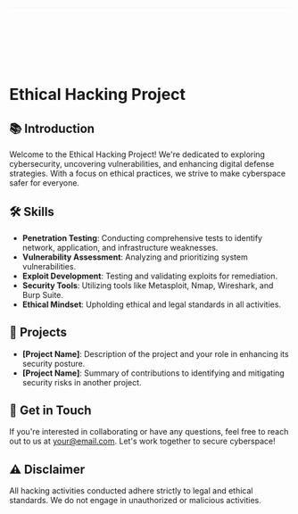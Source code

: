 <div style="position: relative; overflow: hidden; height: 100px;">
  <div style="position: absolute; top: -100px; left: 0; width: 100%; height: 100px; background: linear-gradient(to bottom, rgba(0,0,0,0) 0%,rgba(0,0,0,0.5) 50%,rgba(0,0,0,0) 100%);"></div>
  <div style="position: absolute; top: -100px; left: 0; width: 100%; height: 100px; background: linear-gradient(to bottom, rgba(0,0,0,0) 0%,rgba(0,0,0,0.5) 50%,rgba(0,0,0,0) 100%); animation: animate-stripes 2s infinite linear;"></div>
</div>

# Ethical Hacking Project

## 📚 Introduction
Welcome to the Ethical Hacking Project! We're dedicated to exploring cybersecurity, uncovering vulnerabilities, and enhancing digital defense strategies. With a focus on ethical practices, we strive to make cyberspace safer for everyone.

## 🛠️ Skills
- **Penetration Testing**: Conducting comprehensive tests to identify network, application, and infrastructure weaknesses.
- **Vulnerability Assessment**: Analyzing and prioritizing system vulnerabilities.
- **Exploit Development**: Testing and validating exploits for remediation.
- **Security Tools**: Utilizing tools like Metasploit, Nmap, Wireshark, and Burp Suite.
- **Ethical Mindset**: Upholding ethical and legal standards in all activities.

## 🚀 Projects
- **[Project Name]**: Description of the project and your role in enhancing its security posture.
- **[Project Name]**: Summary of contributions to identifying and mitigating security risks in another project.

## 📩 Get in Touch
If you're interested in collaborating or have any questions, feel free to reach out to us at [your@email.com](mailto:your@email.com). Let's work together to secure cyberspace!

## ⚠️ Disclaimer
All hacking activities conducted adhere strictly to legal and ethical standards. We do not engage in unauthorized or malicious activities.

<style>
  @keyframes animate-stripes {
    0% {
      transform: translateY(0);
    }
    100% {
      transform: translateY(100%);
    }
  }
</style>
